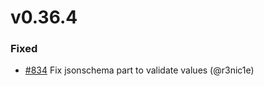 # v0.36.4

### Fixed

* [#834](https://github.com/helmwave/helmwave/issues/834) Fix jsonschema part to validate values (@r3nic1e)

